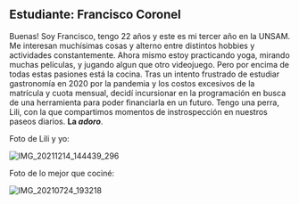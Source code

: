 ## Estudiante: Francisco Coronel

Buenas! Soy Francisco, tengo 22 años y este es mi tercer año en la UNSAM. Me interesan muchísimas cosas y alterno entre distintos hobbies y actividades constantemente. Ahora mismo estoy practicando yoga, mirando muchas películas, y jugando algun que otro videojuego. Pero por encima de todas estas pasiones está la cocina. Tras un intento frustrado de estudiar gastronomía en 2020 por la pandemia y los costos excesivos de la matrícula y cuota mensual, decidí incursionar en la programación en busca de una herramienta para poder financiarla en un futuro. Tengo una perra, Lili, con la que compartimos momentos de instrospección en nuestros paseos diarios. **La _adoro_**.

Foto de Lili y yo:

![IMG_20211214_144439_296](https://github.com/algo1unsam/presentaciontp0-franncoronel/assets/81192168/18b5710d-f1b9-4346-9245-ab09f4ff41bb)

Foto de lo mejor que cociné:

![IMG_20210724_193218](https://github.com/algo1unsam/presentaciontp0-franncoronel/assets/81192168/770abc29-bddb-489a-a696-b9f5d362fe28)
